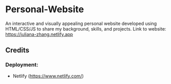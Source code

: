 # Personal-Website
An interactive and visually appealing personal website developed using HTML/CSS/JS to share my background, skills, and projects.
Link to website: https://juliana-zhang.netlify.app

## Credits
### Deployment:
- Netlify (https://www.netlify.com/)

